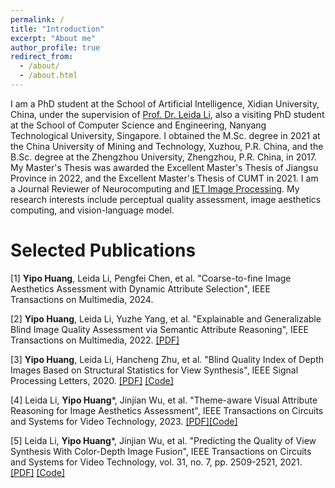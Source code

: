 ```yaml
---
permalink: /
title: "Introduction"
excerpt: "About me"
author_profile: true
redirect_from: 
  - /about/
  - /about.html
---
```


I am a PhD student at the School of Artificial Intelligence, Xidian University, China, under the supervision of [Prof. Dr. Leida Li](https://web.xidian.edu.cn/ldli/), also a visiting PhD student at the School of Computer Science and Engineering, Nanyang Technological University, Singapore. I obtained the M.Sc. degree in 2021 at the China University of Mining and Technology, Xuzhou, P.R. China, and the B.Sc. degree at the Zhengzhou University, Zhengzhou, P.R. China, in 2017. My Master's Thesis was awarded the Excellent Master's Thesis of Jiangsu Province in 2022, and the Excellent Master's Thesis of CUMT in 2021. I am a Journal Reviewer of Neurocomputing and [IET Image Processing](https://yipoh.github.io/files/IETIPR.pdf). My research interests include perceptual quality assessment, image aesthetics computing, and vision-language model.

Selected Publications
======

[1] **Yipo Huang**, Leida Li, Pengfei Chen, et al. "Coarse-to-fine Image Aesthetics Assessment with Dynamic Attribute Selection", IEEE Transactions on Multimedia, 2024.

[2] **Yipo Huang**, Leida Li, Yuzhe Yang, et al. "Explainable and Generalizable Blind Image Quality Assessment via Semantic Attribute Reasoning", IEEE Transactions on Multimedia, 2022. [[PDF]](https://yipoh.github.io/files/TMM2022_SARQUE.pdf)

[3] **Yipo Huang**, Leida Li, Hancheng Zhu, et al. "Blind Quality Index of Depth Images Based on Structural Statistics for View Synthesis", IEEE Signal Processing Letters, 2020. [[PDF]](https://yipoh.github.io/files/SPL2020_DSS.pdf) [[Code]](https://github.com/yipoh/DSS)

[4] Leida Li, **Yipo Huang***, Jinjian Wu, et al. "Theme-aware Visual Attribute Reasoning for Image Aesthetics Assessment", IEEE Transactions on Circuits and Systems for Video Technology, 2023. [[PDF]](https://yipoh.github.io/files/TCSVT2023_TAVAR.pdf)[[Code]](https://github.com/yipoh/TAVAR)

[5] Leida Li, **Yipo Huang***, Jinjian Wu, et al. "Predicting the Quality of View Synthesis With Color-Depth Image Fusion", IEEE Transactions on Circuits and Systems for Video Technology, vol. 31, no. 7, pp. 2509-2521, 2021. [[PDF]](https://yipoh.github.io/files/TCSVT2021_CODIF.pdf) [[Code]](https://github.com/yipoh/CODIF)



